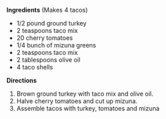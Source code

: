 **Ingredients**
(Makes 4 tacos)
- 1/2 pound ground turkey
- 2 teaspoons taco mix
- 20 cherry tomatoes
- 1/4 bunch of mizuna greens
- 2 teaspoons taco mix
- 2 tablespoons olive oil
- 4 taco shells

**Directions**
1. Brown ground turkey with taco mix and olive oil.
2. Halve cherry tomatoes and cut up mizuna.
3. Assemble tacos with turkey, tomatoes and mizuna